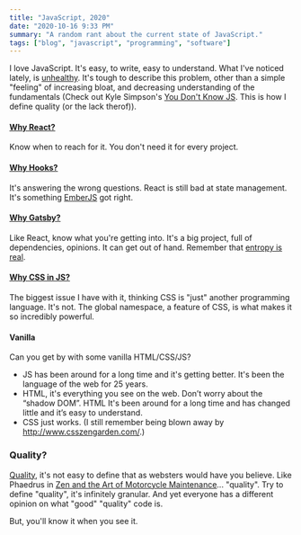 ```yaml
---
title: "JavaScript, 2020"
date: "2020-10-16 9:33 PM"
summary: "A random rant about the current state of JavaScript."
tags: ["blog", "javascript", "programming", "software"]
---
```


I love JavaScript. It's easy, to write, easy to understand. What I've noticed lately, is [unhealthy](https://npm.anvaka.com/#/view/2d/gatsby). 
It's tough to describe this problem, other than a simple "feeling" of increasing bloat, and decreasing understanding of the fundamentals (Check out Kyle Simpson's [You Don't Know JS](https://github.com/getify/You-Dont-Know-JS). This is how I define quality (or the lack therof)). 

#### [Why React?](https://css-tricks.com/project-need-react/)

Know when to reach for it. You don't need it for every project. 
 
#### [Why Hooks?](https://medium.com/swlh/the-ugly-side-of-hooks-584f0f8136b6) 

It's answering the wrong questions. React is still bad at state management. It's something [EmberJS](https://guides.emberjs.com/release/models/) got right.

#### [Why Gatsby?](https://cra.mr/an-honest-review-of-gatsby/)

Like React, know what you're getting into. It's a big project, full of dependencies, opinions. It can get out of hand. Remember that [entropy is real](https://blog.jim-nielsen.com/2020/cheating-entropy-with-native-web-tech).

#### [Why CSS in JS?](https://gomakethings.com/whats-wrong-with-css-in-js/)

The biggest issue I have with it, thinking CSS is "just" another programming language. It's not. The global namespace, a feature of CSS, is what makes it so incredibly powerful.

#### Vanilla

Can you get by with some vanilla HTML/CSS/JS?
 - JS has been around for a long time and it's getting better. It's been the language of the web for 25 years.
 - HTML, it's everything you see on the web. Don’t worry about the “shadow DOM”. HTML It's been around for a long time and has changed little and it’s easy to understand.
 - CSS just works. (I still remember being blown away by http://www.csszengarden.com/.)


### Quality?

[Quality](https://www.merriam-webster.com/dictionary/quality), it's not easy to define that as websters would have you believe. Like Phaedrus in [Zen and the Art of Motorcycle Maintenance](https://en.wikipedia.org/wiki/Zen_and_the_Art_of_Motorcycle_Maintenance)... "quality". 
Try to define "quality", it's infinitely granular. And yet everyone has a different opinion on what "good" "quality" code is. 

But, you'll know it when you see it. 
